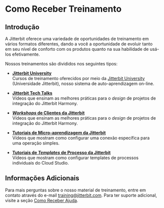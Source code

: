 # Como Receber Treinamento

[//]: # (This is a translation of Version 59, published on June 22, 2022.)

## Introdução

A Jitterbit oferece uma variedade de oportunidades de treinamento em vários formatos diferentes, dando a você a oportunidade de evoluir tanto em seu nível de conforto com os produtos quanto na sua habilidade de usá-los efetivamente.

Nossos treinamentos são divididos nos seguintes tipos:

-   **[Jitterbit University](https://success.jitterbit.com/display/DOC/Jitterbit+University?showLanguage=pt_BR)**<br/>
    Cursos de treinamento oferecidos por meio da [Jitterbit University](https://university.jitterbit.com/) (Universidade Jitterbit), nosso sistema de auto-aprendizagem on-line.

-   **[Jitterbit Tech Talks](https://success.jitterbit.com/display/DOC/Jitterbit+Tech+Talks?showLanguage=pt_BR)**<br/>
    Vídeos que ensinam as melhores práticas para o *design* de projetos de integração do Jitterbit Harmony.

-   **[*Workshops* de Clientes da Jitterbit](https://success.jitterbit.com/display/DOC/Jitterbit+Customer+Workshops?showLanguage=pt_BR)**<br/>
    Vídeos que ensinam as melhores práticas para o *design* de projetos de integração do Jitterbit Harmony.

-   **[Tutoriais de Micro-aprendizagem da Jitterbit](https://success.jitterbit.com/display/DOC/Jitterbit+Microlearning+Tutorials?showLanguage=pt_BR)**<br/>
    Vídeos que mostram como configurar uma conexão específica para uma operação simples.

-   **[Tutoriais de *Templates* de Processo da Jitterbit](https://success.jitterbit.com/display/DOC/Jitterbit+Process+Template+Tutorials?showLanguage=pt_BR)**<br/>
    Vídeos que mostram como configurar templates de processos individuais do Cloud Studio.


## Informações Adicionais

Para mais perguntas sobre o nosso material de treinamento, entre em contato através do e-mail [training@jitterbit.com](mailto:training@jitterbit.com). Para ter suporte adicional, visite a seção [Como Receber Ajuda](https://success.jitterbit.com/display/DOC/Getting+Support?showLanguage=pt_BR).
